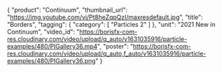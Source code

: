 {
   "product": "Continuum",
   "thumbnail_url": "https://img.youtube.com/vi/Pt8heZqpQzI/maxresdefault.jpg",
   "title": "Borders",
   "tagging": {
   "category": [
      "Particles 2"
    ]
   },
   "unit": "2021 New in Continuum",
   "video_id": "https://borisfx-com-res.cloudinary.com/video/upload/q_auto/v1631035916/particle-examples/480/PIGallery36.mp4",
   "poster": "https://borisfx-com-res.cloudinary.com/video/upload/q_auto,f_auto/v1631035916/particle-examples/480/PIGallery36.png"
}
